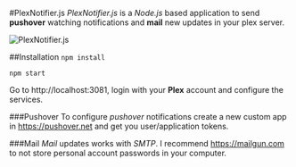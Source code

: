 #PlexNotifier.js
*PlexNotifier.js* is a *Node.js* based application to send **pushover** watching notifications and **mail** new updates in your plex server.

![PlexNotifier.js](http://i.imgur.com/ZL4GsGG.png "PlexNotifier.js")

##Installation
`npm install`

`npm start`

Go to http://localhost:3081, login with your **Plex** account and configure the services.

###Pushover
To configure *pushover* notifications create a new custom app in https://pushover.net and get you user/application tokens.

###Mail
*Mail* updates works with *SMTP*. I recommend https://mailgun.com to not store personal account passwords in your computer.
